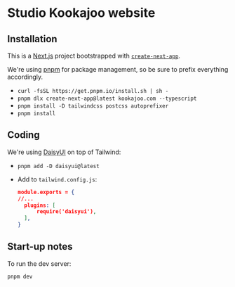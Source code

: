 # Studio Kookajoo website

## Installation

This is a [Next.js](https://nextjs.org/) project bootstrapped with
[`create-next-app`](https://github.com/vercel/next.js/tree/canary/packages/create-next-app).

We're using [pnpm](https://pnpm.io/cli/add) for package management, so be sure to prefix everything accordingly.

- `curl -fsSL https://get.pnpm.io/install.sh | sh -`
- `pnpm dlx create-next-app@latest kookajoo.com --typescript`
- `pnpm install -D tailwindcss postcss autoprefixer`
- `pnpm install`

## Coding

We're using [DaisyUI](https://daisyui.com/components) on top of Tailwind:

- `pnpm add -D daisyui@latest`
- Add to `tailwind.config.js`:

  ```json
  module.exports = {
  //...
    plugins: [
        require('daisyui'),
    ],
  }
  ```

## Start-up notes

To run the dev server:

```bash
pnpm dev
```
